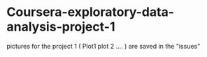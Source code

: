 Coursera-exploratory-data-analysis-project-1
============================================
pictures for the project 1 ( Plot1 plot 2 .... ) are saved in the "issues"
